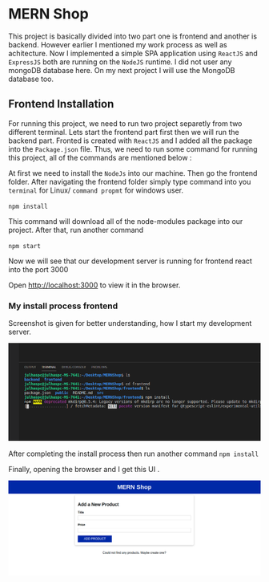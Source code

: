 # MERN Shop
This project is basically divided into two part one is frontend and another is backend. However earlier I mentioned my work
process as well as achitecture. Now I implemented a simple SPA application using `ReactJS` and `ExpressJS` both are running 
on the `NodeJS` runtime. I did not user any mongoDB database here. On my next project I will use the MongoDB database too.

## Frontend Installation
For running this project, we need to run two project separetly from two different terminal. Lets start the frontend part 
first then we will run the backend part. Fronted is created with `ReactJS` and I added all the package into the `Package.json` file. Thus, we need to run some command for running this project, all of the commands are mentioned below :

At first we need to install the `NodeJs` into our machine. Then go the frontend folder. After navigating the frontend folder
simply type command into you `terminal` for Linux/ `command propmt` for windows user.

`npm install`

This command will download all of the node-modules package into our project. After that, run another command

`npm start`

Now we will see that our development server is running for frontend react into the port 3000 

Open [http://localhost:3000](http://localhost:3000) to view it in the browser.

### My install process frontend

Screenshot is given for better understanding, how I start my development server.

![alt text](https://github.com/Maxyee/Julhas_MERN_Stack_Project/blob/master/shotsPart2/frontendNPM.png)

After completing the install process then run another command `npm install`

Finally, opening the browser and I get this UI .

![alt text](https://github.com/Maxyee/Julhas_MERN_Stack_Project/blob/master/shotsPart2/beforeAddProduct.png)


